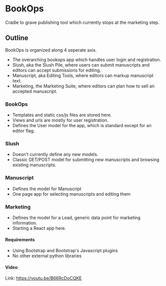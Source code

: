 # BookOps
Cradle to grave publishing tool which currently stops at the marketing step.

## Outline
BookOps is organized along 4 seperate axis. 
- The overarching bookops app which handles user login and registration.
- Slush, aka the Slush Pile, where users can submit manuscripts and editors can accept submissions for editing.
- Manuscript, aka Editing Tools, where editors can markup manuscript text.
- Marketing, the Marketing Suite, where editors can plan how to sell an accepted manuscript.

### BookOps
- Templates and static css/js files are stored here.
- Views and urls are mostly for user registration.
- Defines the User model for the app, which is standard except for an editor flag.

### Slush
- Doesn't currently define any new models.
- Classic GET/POST model for submitting new manuscripts and browsing existing manuscripts.

### Manuscript
- Defines the model for Manuscript
- One page app for selecting manuscripts and editing them

### Marketing
- Defines the model for a Lead, generic data point for marketing information.
- Starting a React app here.

#### Requirements
- Using Bootstrap and Bootstrap's Javascript plugins
- No other external python libraries

#### Video
Link: https://youtu.be/B66RcDoCQKE

